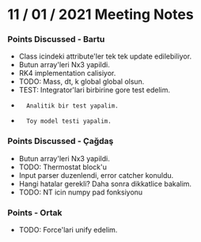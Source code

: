 # 11 / 01 / 2021 Meeting Notes


### Points Discussed - Bartu
<!--- Important points that were discussed in the meeting. -->
- Class icindeki attribute'ler tek tek update edilebiliyor.
- Butun array'leri Nx3 yapildi.
- RK4 implementation calisiyor.
- TODO: Mass, dt, k global global olsun. 
- TEST: Integrator'lari birbirine gore test edelim. 
-       Analitik bir test yapalim. 
-       Toy model testi yapalim.

### Points Discussed - Çağdaş
<!--- Important points that were discussed in the meeting. -->
- Butun array'leri Nx3 yapildi.
- TODO: Thermostat block'u
- Input parser duzenlendi, error catcher konuldu.
- Hangi hatalar gerekli? Daha sonra dikkatlice bakalim.
- TODO: NT icin numpy pad fonksiyonu

### Points - Ortak
- TODO: Force'lari unify edelim.
